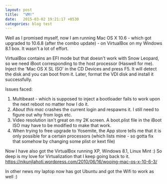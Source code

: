 ```yaml
---
layout: post
title:  "VM!"
date:   2015-03-02 19:21:17 +0530
categories: blog test
---
```


Well as I promised myself, now I am running Mac OS X 10.6 - which got upgraded to 10.6.8 (after the combo update) - on VirtualBox on my Windows 8.1 box.
It wasn't a lot of effort.

VirtualBox contains an EFI mode but that doesn't work with Snow Leopard, so we need iBoot corresponding to the host processor (Haswell for me). Inject the 'Mac OS X SL ISO' in the CD Devices and press F5. It will detect the disk and you can boot from it. Later, format the VDI disk and install it successfully.

Issues faced:
1. Multibeast - which is supposed to inject a bootloader fails to work upon the next reboot no matter how I do it.
2. _About this mac_ crashes the current login and respawns it. I still need to figure out why from logs etc.
3. Video resolution isn't great on my 2K screen. A boot.plist file in the iBoot ISO may have to be modified to make that work.
4. When trying to free upgrade to Yosemite,  the App store tells me that it is only possible for a certain processors (which lists mine - so gotta fix that somehow by changing some plist or kext file)

Now I have also got the VirtualBox running XP, Windows 8.1, Linux Mint :)
So deep is my love for Virtualization that I keep going back to it. https://nikunjlahoti.wordpress.com/2010/06/16/wooing-mac-os-x-10-6-3/

In other news my laptop now has got Ubuntu and got the Wifi to work as well :)
